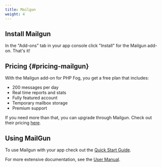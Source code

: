 ```yaml
---
title: Mailgun
weight: 4
---
```


## Install Mailgun

In the "Add-ons" tab in your app console click "Install" for the Mailgun add-on. That's it!

## Pricing {#pricing-mailgun}

With the Mailgun add-on for PHP Fog, you get a free plan that includes: 

* 200 messages per day
* Real time reports and stats
* Fully featured account
* Temporary mailbox storage
* Premium support

If you need more than that, you can upgrade through Mailgun. Check out their pricing [here](http://mailgun.net/pricing).

## Using MailGun

To use Mailgun with your app check out the [Quick Start Guide](http://documentation.mailgun.net/quickstart.html).

For more extensive documentation, see the [User Manual](http://documentation.mailgun.net/user_manual.html).
